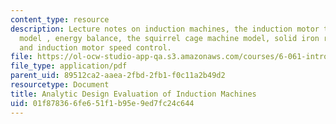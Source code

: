 ```yaml
---
content_type: resource
description: Lecture notes on induction machines, the induction motor transformer
  model , energy balance, the squirrel cage machine model, solid iron rotor bodies,
  and induction motor speed control.
file: https://ol-ocw-studio-app-qa.s3.amazonaws.com/courses/6-061-introduction-to-electric-power-systems-spring-2011/01f878366fe651f1b95e9ed7fc24c644_MIT6_061S11_ch10.pdf
file_type: application/pdf
parent_uid: 89512ca2-aaea-2fbd-2fb1-f0c11a2b49d2
resourcetype: Document
title: Analytic Design Evaluation of Induction Machines
uid: 01f87836-6fe6-51f1-b95e-9ed7fc24c644
---
```

